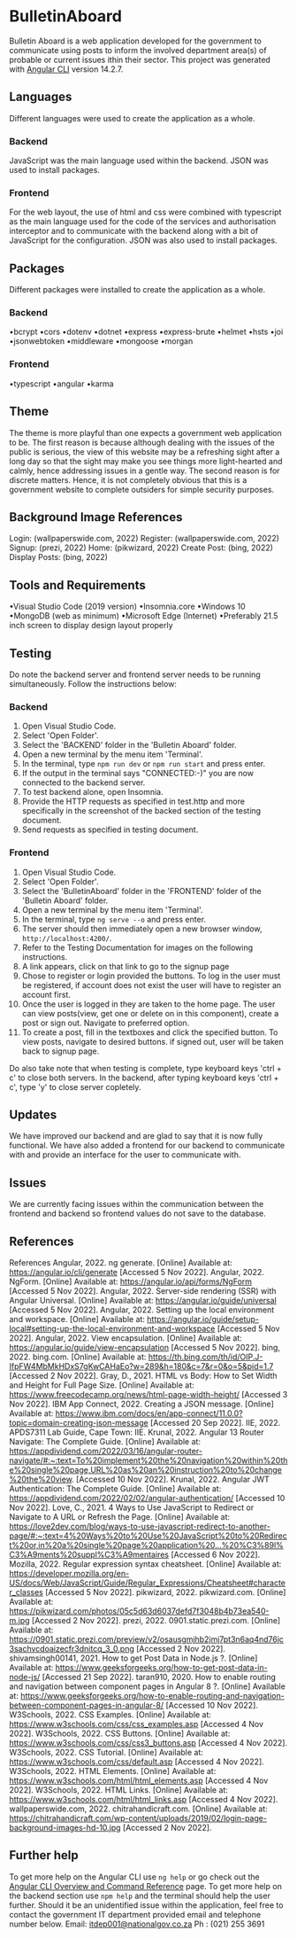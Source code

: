 # BulletinAboard
Bulletin Aboard is a web application developed for the government to communicate using posts to inform the involved department area(s) of probable or current issues ithin their sector.
This project was generated with [Angular CLI](https://github.com/angular/angular-cli) version 14.2.7.

## Languages
Different languages were used to create the application as a whole.

  ### Backend
  JavaScript was the main language used within the backend. JSON was used to install packages.

  ### Frontend
  For the web layout, the use of html and css were combined with typescript as the main language used for the code of the services and authorisation interceptor and to communicate with the backend along with a bit of JavaScript for the configuration. JSON was also used to install packages.

## Packages
Different packages were installed to create the application as a whole.

  ### Backend
  •bcrypt
  •cors
  •dotenv
  •dotnet
  •express
  •express-brute
  •helmet
  •hsts
  •joi
  •jsonwebtoken
  •middleware
  •mongoose
  •morgan

  ### Frontend
  •typescript
  •angular
  •karma

## Theme
The theme is more playful than one expects a government web application to be. The first reason is because although dealing with the issues of the public is serious, the view of this website may be a refreshing sight after a long day so that the sight may make you see things more light-hearted and calmly, hence addressing issues in a gentle way. The second reason is for discrete matters. Hence, it is not completely obvious that this is a government website to complete outsiders for simple security purposes.

## Background Image References
Login:		      (wallpaperswide.com, 2022)
Register:	      (wallpaperswide.com, 2022)
Signup: 		    (prezi, 2022)
Home: 		      (pikwizard, 2022)
Create Post:	  (bing, 2022)
Display Posts:  (bing, 2022)


## Tools and Requirements
•Visual Studio Code (2019 version)
•Insomnia.core
•Windows 10
•MongoDB (web as minimum)
•Microsoft Edge (Internet)
•Preferably 21.5 inch screen to display design layout properly

## Testing
Do note the backend server and frontend server needs to be running simultaneously. Follow the instructions below:

  ### Backend
  1. Open Visual Studio Code.
  2. Select 'Open Folder'.
  3. Select the 'BACKEND' folder in the 'Bulletin Aboard' folder.
  4. Open a new terminal by the menu item 'Terminal'.
  5. In the terminal, type `npm run dev` or `npm run start` and press enter.
  6. If the output in the terminal says "CONNECTED:-)" you are now connected to   the backend server.
  7. To test backend alone, open Insomnia.
  8. Provide the HTTP requests as specified in test.http and more specifically in the screenshot of the backed section of the testing document.
  9. Send requests as specified in testing document.

  ### Frontend
  1. Open Visual Studio Code.
  2. Select 'Open Folder'.
  3. Select the 'BulletinAboard' folder in the 'FRONTEND' folder of the 'Bulletin Aboard' folder.
  4. Open a new terminal by the menu item 'Terminal'.
  5. In the terminal, type `ng serve --o` and press enter.
  6. The server should then immediately open a new browser window, `http://localhost:4200/`.
  7. Refer to the Testing Documentation for images on the following instructions.
  8. A link appears, click on that link to go to the signup page
  9. Chose to register or login provided the buttons. To log in the user must be registered, if account does not exist the user will have to register an account first.
  10. Once the user is logged in they are taken to the home page. The user can view posts(view, get one or delete on in this component), create a post or sign out. Navigate to preferred option.
  11. To create a post, fill in the textboxes and click the specified button. To view posts, navigate to desired buttons. if signed out, user will be taken back to signup page. 

Do also take note that when testing is complete, type keyboard keys 'ctrl + c' to close both servers. In the backend, after typing keyboard keys 'ctrl + c', type 'y' to close server copletely.

## Updates
We have improved our backend and are glad to say that it is now fully functional.
We have also added a frontend for our backend to communicate with and provide an interface for the user to communicate with.

## Issues
We are currently facing issues within the communication between the frontend and backend so frontend values do not save to the database.

## References
References
Angular, 2022. ng generate. [Online] 
Available at: https://angular.io/cli/generate
[Accessed 5 Nov 2022].
Angular, 2022. NgForm. [Online] 
Available at: https://angular.io/api/forms/NgForm
[Accessed 5 Nov 2022].
Angular, 2022. Server-side rendering (SSR) with Angular Universal. [Online] 
Available at: https://angular.io/guide/universal
[Accessed 5 Nov 2022].
Angular, 2022. Setting up the local environment and workspace. [Online] 
Available at: https://angular.io/guide/setup-local#setting-up-the-local-environment-and-workspace
[Accessed 5 Nov 2022].
Angular, 2022. View encapsulation. [Online] 
Available at: https://angular.io/guide/view-encapsulation
[Accessed 5 Nov 2022].
bing, 2022. bing.com. [Online] 
Available at: https://th.bing.com/th/id/OIP.J-IfpFW4MbMkHDxS7gKwCAHaEo?w=289&h=180&c=7&r=0&o=5&pid=1.7
[Accessed 2 Nov 2022].
Gray, D., 2021. HTML vs Body: How to Set Width and Height for Full Page Size. [Online] 
Available at: https://www.freecodecamp.org/news/html-page-width-height/
[Accessed 3 Nov 2022].
IBM App Connect, 2022. Creating a JSON message. [Online] 
Available at: https://www.ibm.com/docs/en/app-connect/11.0.0?topic=domain-creating-json-message
[Accessed 20 Sep 2022].
IIE, 2022. APDS7311 Lab Guide, Cape Town: IIE.
Krunal, 2022. Angular 13 Router Navigate: The Complete Guide. [Online] 
Available at: https://appdividend.com/2022/03/16/angular-router-navigate/#:~:text=To%20implement%20the%20navigation%20within%20the%20single%20page,URL%20as%20an%20instruction%20to%20change%20the%20view.
[Accessed 10 Nov 2022].
Krunal, 2022. Angular JWT Authentication: The Complete Guide. [Online] 
Available at: https://appdividend.com/2022/02/02/angular-authentication/
[Accessed 10 Nov 2022].
Love, C., 2021. 4 Ways to Use JavaScript to Redirect or Navigate to A URL or Refresh the Page. [Online] 
Available at: https://love2dev.com/blog/ways-to-use-javascript-redirect-to-another-page/#:~:text=4%20Ways%20to%20Use%20JavaScript%20to%20Redirect%20or,in%20a%20single%20page%20application%20...%20%C3%89l%C3%A9ments%20suppl%C3%A9mentaires
[Accessed 6 Nov 2022].
Mozilla, 2022. Regular expression syntax cheatsheet. [Online] 
Available at: https://developer.mozilla.org/en-US/docs/Web/JavaScript/Guide/Regular_Expressions/Cheatsheet#character_classes
[Accessed 5 Nov 2022].
pikwizard, 2022. pikwizard.com. [Online] 
Available at: https://pikwizard.com/photos/05c5d63d6037defd7f3048b4b73ea540-m.jpg
[Accessed 2 Nov 2022].
prezi, 2022. 0901.static.prezi.com. [Online] 
Available at: https://0901.static.prezi.com/preview/v2/osausgmjhb2jmj7pt3n6aq4nd76jc3sachvcdoaizecfr3dnitcq_3_0.png
[Accessed 2 Nov 2022].
shivamsingh00141, 2021. How to get Post Data in Node.js ?. [Online] 
Available at: https://www.geeksforgeeks.org/how-to-get-post-data-in-node-js/
[Accessed 21 Sep 2022].
taran910, 2020. How to enable routing and navigation between component pages in Angular 8 ?. [Online] 
Available at: https://www.geeksforgeeks.org/how-to-enable-routing-and-navigation-between-component-pages-in-angular-8/
[Accessed 10 Nov 2022].
W3Schools, 2022. CSS Examples. [Online] 
Available at: https://www.w3schools.com/css/css_examples.asp
[Accessed 4 Nov 2022].
W3Schools, 2022. CSS Buttons. [Online] 
Available at: https://www.w3schools.com/css/css3_buttons.asp
[Accessed 4 Nov 2022].
W3Schools, 2022. CSS Tutorial. [Online] 
Available at: https://www.w3schools.com/css/default.asp
[Accessed 4 Nov 2022].
W3Schools, 2022. HTML Elements. [Online] 
Available at: https://www.w3schools.com/html/html_elements.asp
[Accessed 4 Nov 2022].
W3Schools, 2022. HTML Links. [Online] 
Available at: https://www.w3schools.com/html/html_links.asp
[Accessed 4 Nov 2022].
wallpaperswide.com, 2022. chitrahandicraft.com. [Online] 
Available at: https://chitrahandicraft.com/wp-content/uploads/2019/02/login-page-background-images-hd-10.jpg
[Accessed 2 Nov 2022].

## Further help

To get more help on the Angular CLI use `ng help` or go check out the [Angular CLI Overview and Command Reference](https://angular.io/cli) page.
To get more help on the backend section use `npm help` and the terminal should help the user further.
Should it be an unidentified issue within the application, feel free to contact the government IT department provided email and telephone number below.
Email: itdep001@nationalgov.co.za
Ph  : (021) 255 3691 
